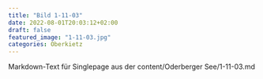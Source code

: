 ```yaml
---
title: "Bild 1-11-03"
date: 2022-08-01T20:03:12+02:00
draft: false
featured_image: "1-11-03.jpg"
categories: Oberkietz
---
```



Markdown-Text für Singlepage aus der content/Oderberger See/1-11-03.md